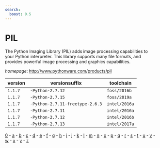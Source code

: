 ```yaml
---
search:
  boost: 0.5
---
```

# PIL

The Python Imaging Library (PIL) adds image processing capabilities to your Python interpreter.  This library supports many file formats, and provides powerful image processing and graphics capabilities.

*homepage*: <http://www.pythonware.com/products/pil>

version | versionsuffix | toolchain
--------|---------------|----------
``1.1.7`` | ``-Python-2.7.12`` | ``foss/2016b``
``1.1.7`` | ``-Python-2.7.15`` | ``foss/2019a``
``1.1.7`` | ``-Python-2.7.11-freetype-2.6.3`` | ``intel/2016a``
``1.1.7`` | ``-Python-2.7.11`` | ``intel/2016a``
``1.1.7`` | ``-Python-2.7.12`` | ``intel/2016b``
``1.1.7`` | ``-Python-2.7.13`` | ``intel/2017a``

[0](../0/index.md) - [a](../a/index.md) - [b](../b/index.md) - [c](../c/index.md) - [d](../d/index.md) - [e](../e/index.md) - [f](../f/index.md) - [g](../g/index.md) - [h](../h/index.md) - [i](../i/index.md) - [j](../j/index.md) - [k](../k/index.md) - [l](../l/index.md) - [m](../m/index.md) - [n](../n/index.md) - [o](../o/index.md) - [p](../p/index.md) - [q](../q/index.md) - [r](../r/index.md) - [s](../s/index.md) - [t](../t/index.md) - [u](../u/index.md) - [v](../v/index.md) - [w](../w/index.md) - [x](../x/index.md) - [y](../y/index.md) - [z](../z/index.md)

